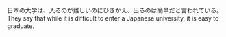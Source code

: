 <tr><td>日本の大学は、入るのが難しいのにひきかえ、出るのは簡単だと言われている。<td><tr><tr><td>They say that while it is difﬁcult to enter a Japanese university, it is easy to graduate.<td><tr></table>

